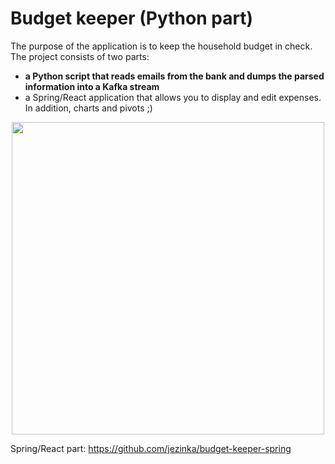 # Budget keeper (Python part)

The purpose of the application is to keep the household budget in check. The project consists of two parts:
- **a Python script that reads emails from the bank and dumps the parsed information into a Kafka stream**
- a Spring/React application that allows you to display and edit expenses. In addition, charts and pivots ;)

<p align="center">
  <img src="https://github.com/jezinka/budget-keeper/assets/6199108/3cbb9149-7f86-41ae-a014-ff4817d188b0" width="500">
</p>

Spring/React part: https://github.com/jezinka/budget-keeper-spring
